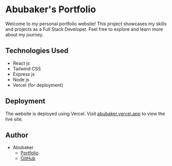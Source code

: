 # Abubaker's Portfolio

Welcome to my personal portfolio website! This project showcases my skills and projects as a Full Stack Developer. Feel free to explore and learn more about my journey.

## Technologies Used

- React js
- Tailwind CSS
- Express js
- Node js
- Vercel (for deployment)

## Deployment

The website is deployed using Vercel. Visit [abubaker.vercel.app](https://abubaker.vercel.app/) to view the live site.

## Author

- Abubaker
  - [Portfolio](https://abubaker.vercel.app/)
  - [GitHub](https://github.com/AbubakerCodes)
